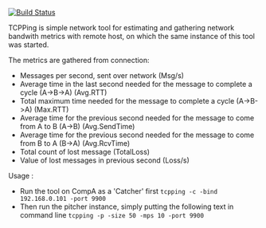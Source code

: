 [![Build Status](https://travis-ci.org/mos91/tcpping.svg?branch=master)](https://travis-ci.org/mos91/tcpping)

TCPPing is simple network tool for estimating and gathering network bandwith metrics with remote host, on which the same instance of this tool was started.

The metrics are gathered from connection:
* Messages per second, sent over network (Msg/s)
* Average time in the last second needed for the message to complete a cycle (A->B->A) (Avg.RTT)
* Total maximum time needed for the message to complete a cycle (A->B->A) (Max.RTT)
* Average time for the previous second needed for the message to come from A to B (A->B) (Avg.SendTime)
* Average time for the previous second needed for the message to come from B to A (B->A) (Avg.RcvTime)
* Total count of lost message (TotalLoss)
* Value of lost messages in previous second (Loss/s)

Usage :
+ Run the tool on CompA as a 'Catcher' first
`tcpping -c -bind 192.168.0.101 -port 9900`
+ Then run the pitcher instance, simply putting the following text in command line
`tcpping -p -size 50 -mps 10 -port 9900`
